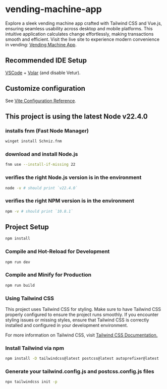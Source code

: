 # vending-machine-app

Explore a sleek vending machine app crafted with Tailwind CSS and Vue.js, ensuring seamless usability across desktop and mobile platforms. This intuitive application calculates change effortlessly, making transactions smooth and efficient. Visit the live site to experience modern convenience in vending: [Vending Machine App](https://geraldjove.github.io/vending-machine-app/).

## Recommended IDE Setup

[VSCode](https://code.visualstudio.com/) + [Volar](https://marketplace.visualstudio.com/items?itemName=Vue.volar) (and disable Vetur).

## Customize configuration

See [Vite Configuration Reference](https://vitejs.dev/config/).

## This project is using the latest Node v22.4.0

### installs fnm (Fast Node Manager)

```sh
winget install Schniz.fnm
```

### download and install Node.js

```sh
fnm use --install-if-missing 22
```

### verifies the right Node.js version is in the environment

```sh
node -v # should print `v22.4.0`
```

### verifies the right NPM version is in the environment

```sh
npm -v # should print `10.8.1`
```

## Project Setup

```sh
npm install
```

### Compile and Hot-Reload for Development

```sh
npm run dev
```

### Compile and Minify for Production

```sh
npm run build
```

### Using Tailwind CSS

This project uses Tailwind CSS for styling. Make sure to have Tailwind CSS properly configured to ensure the project runs smoothly. If you encounter styling issues or missing styles, ensure that Tailwind CSS is correctly installed and configured in your development environment.

For more information on Tailwind CSS, visit [Tailwind CSS Documentation.](https://v2.tailwindcss.com/docs/guides/vue-3-vite)

### Install Tailwind via npm

```sh
npm install -D tailwindcss@latest postcss@latest autoprefixer@latest
```

### Generate your tailwind.config.js and postcss.config.js files

```sh
npx tailwindcss init -p
```
